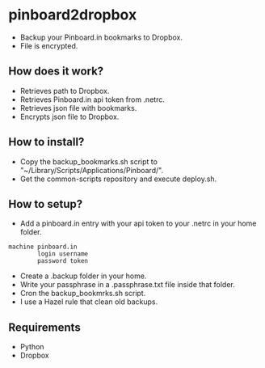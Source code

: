 pinboard2dropbox
================

* Backup your Pinboard.in bookmarks to Dropbox.
* File is encrypted.

## How does it work?

* Retrieves path to Dropbox.
* Retrieves Pinboard.in api token from .netrc.
* Retrieves json file with bookmarks.
* Encrypts json file to Dropbox.

## How to install?

* Copy the backup_bookmarks.sh script to "~/Library/Scripts/Applications/Pinboard/".
* Get the common-scripts repository and execute deploy.sh.

## How to setup?

* Add a pinboard.in entry with your api token to your .netrc in your home folder.
```
machine pinboard.in
        login username
        password token
```
* Create a .backup folder in your home.
* Write your passphrase in a .passphrase.txt file inside that folder.
* Cron the backup_bookmrks.sh script.
* I use a Hazel rule that clean old backups.

## Requirements

* Python
* Dropbox
